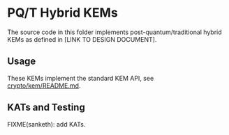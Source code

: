 # PQ/T Hybrid KEMs

The source code in this folder implements post-quantum/traditional hybrid KEMs as defined in [LINK TO DESIGN DOCUMENT].

## Usage

These KEMs implement the standard KEM API, see [crypto/kem/README.md](../kem/README.md).

## KATs and Testing

FIXME(sanketh): add KATs.
